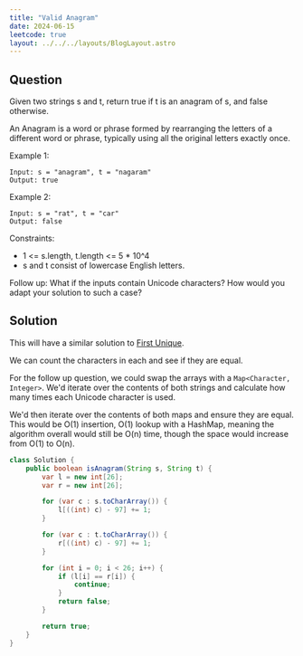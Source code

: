 ```yaml
---
title: "Valid Anagram"
date: 2024-06-15
leetcode: true
layout: ../../../layouts/BlogLayout.astro
---
```


## Question

Given two strings s and t, return true if t is an anagram of s, and false otherwise.

An Anagram is a word or phrase formed by rearranging the letters of a different word or phrase, typically using all the original letters exactly once.

Example 1:

```text
Input: s = "anagram", t = "nagaram"
Output: true
```

Example 2:

```text
Input: s = "rat", t = "car"
Output: false
```

Constraints:

- 1 <= s.length, t.length <= 5 \* 10^4
- s and t consist of lowercase English letters.

Follow up: What if the inputs contain Unicode characters? How would you adapt your solution to such a case?

## Solution

This will have a similar solution to [First Unique](./first_unique.md).

We can count the characters in each and see if they are equal.

For the follow up question, we could swap the arrays with a `Map<Character, Integer>`. We'd iterate over the contents of both strings and calculate how many times each Unicode character is used.

We'd then iterate over the contents of both maps and ensure they are equal. This would be O(1) insertion, O(1) lookup with a HashMap, meaning the algorithm overall would still be O(n) time, though the space would increase from O(1) to O(n).

```java
class Solution {
    public boolean isAnagram(String s, String t) {
        var l = new int[26];
        var r = new int[26];

        for (var c : s.toCharArray()) {
            l[((int) c) - 97] += 1;
        }

        for (var c : t.toCharArray()) {
            r[((int) c) - 97] += 1;
        }

        for (int i = 0; i < 26; i++) {
            if (l[i] == r[i]) {
                continue;
            }
            return false;
        }

        return true;
    }
}
```
